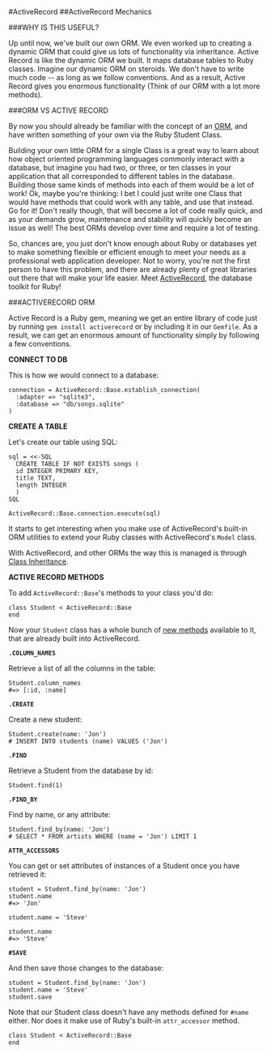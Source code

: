 #ActiveRecord
##ActiveRecord Mechanics

###WHY IS THIS USEFUL?

Up until now, we've built our own ORM. We even worked up to creating a dynamic ORM that could give us lots of functionality via inheritance. Active Record is like the dynamic ORM we built. It maps database tables to Ruby classes. Imagine our dynamic ORM on steroids. We don't have to write much code -- as long as we follow conventions. And as a result, Active Record gives you enormous functionality (Think of our ORM with a lot more methods).

###ORM VS ACTIVE RECORD

By now you should already be familiar with the concept of an [ORM](http://en.wikipedia.org/wiki/Object-relational_mapping), and have written something of your own via the Ruby Student Class.

Building your own little ORM for a single Class is a great way to learn about how object oriented programming languages commonly interact with a database, but imagine you had two, or three, or ten classes in your application that all corresponded to different tables in the database. Building those same kinds of methods into each of them would be a lot of work! Ok, maybe you're thinking: I bet I could just write one Class that would have methods that could work with any table, and use that instead. Go for it! Don't really though, that will become a lot of code really quick, and as your demands grow, maintenance and stability will quickly become an issue as well! The best ORMs develop over time and require a lot of testing.

So, chances are, you just don't know enough about Ruby or databases yet to make something flexible or efficient enough to meet your needs as a professional web application developer. Not to worry, you're not the first person to have this problem, and there are already plenty of great libraries out there that will make your life easier. Meet [ActiveRecord](http://guides.rubyonrails.org/active_record_basics.html), the database toolkit for Ruby!

###ACTIVERECORD ORM

Active Record is a Ruby gem, meaning we get an entire library of code just by running `gem install activerecord` or by including it in our `Gemfile`. As a result, we can get an enormous amount of functionality simply by following a few conventions.

**CONNECT TO DB**

This is how we would connect to a database:

```
connection = ActiveRecord::Base.establish_connection(
  :adapter => "sqlite3",
  :database => "db/songs.sqlite"
)
``` 
 
**CREATE A TABLE**

Let's create our table using SQL:

```
sql = <<-SQL
  CREATE TABLE IF NOT EXISTS songs (
  id INTEGER PRIMARY KEY, 
  title TEXT, 
  length INTEGER
  )
SQL
 
ActiveRecord::Base.connection.execute(sql)
```

It starts to get interesting when you make use of ActiveRecord's built-in ORM utilities to extend your Ruby classes with ActiveRecord's `Model` class.

With ActiveRecord, and other ORMs the way this is managed is through [Class Inheritance](http://rubylearning.com/satishtalim/ruby_inheritance.html).

**ACTIVE RECORD METHODS**

To add `ActiveRecord::Base`'s methods to your class you'd do:

```
class Student < ActiveRecord::Base
end
```

Now your `Student` class has a whole bunch of [new methods](http://guides.rubyonrails.org/active_record_basics.html#creating-active-record-models) available to it, that are already built into ActiveRecord.

**`.COLUMN_NAMES`**

Retrieve a list of all the columns in the table:

```
Student.column_names
#=> [:id, :name]
```

**`.CREATE`**

Create a new student:

```
Student.create(name: 'Jon')
# INSERT INTO students (name) VALUES ('Jon')
```

**`.FIND`**

Retrieve a Student from the database by id:

```
Student.find(1)
```

**`.FIND_BY`**

Find by name, or any attribute:

```
Student.find_by(name: 'Jon')
# SELECT * FROM artists WHERE (name = 'Jon') LIMIT 1
```

**`ATTR_ACCESSORS`**

You can get or set attributes of instances of a Student once you have retrieved it:

```
student = Student.find_by(name: 'Jon')
student.name
#=> 'Jon'
 
student.name = 'Steve'
 
student.name
#=> 'Steve'
```

**`#SAVE`**

And then save those changes to the database:

```
student = Student.find_by(name: 'Jon')
student.name = 'Steve'
student.save
```

Note that our Student class doesn't have any methods defined for `#name` either. Nor does it make use of Ruby's built-in `attr_accessor` method.

```
class Student < ActiveRecord::Base
end
```